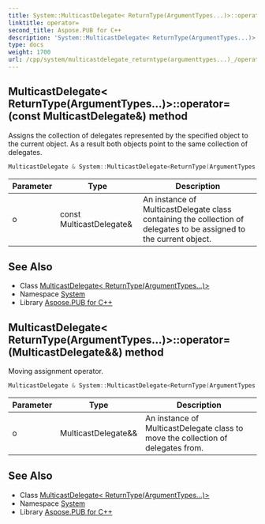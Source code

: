 ```yaml
---
title: System::MulticastDelegate< ReturnType(ArgumentTypes...)>::operator= method
linktitle: operator=
second_title: Aspose.PUB for C++
description: 'System::MulticastDelegate< ReturnType(ArgumentTypes...)>::operator= method. Assigns the collection of delegates represented by the specified object to the current object. As a result both objects point to the same collection of delegates in C++.'
type: docs
weight: 1700
url: /cpp/system/multicastdelegate_returntype(argumenttypes...)_/operator=/
---
```

## MulticastDelegate< ReturnType(ArgumentTypes...)>::operator=(const MulticastDelegate\&) method


Assigns the collection of delegates represented by the specified object to the current object. As a result both objects point to the same collection of delegates.

```cpp
MulticastDelegate & System::MulticastDelegate<ReturnType(ArgumentTypes...)>::operator=(const MulticastDelegate &o)
```


| Parameter | Type | Description |
| --- | --- | --- |
| o | const MulticastDelegate\& | An instance of MulticastDelegate class containing the collection of delegates to be assigned to the current object. |

## See Also

* Class [MulticastDelegate< ReturnType(ArgumentTypes...)>](../)
* Namespace [System](../../)
* Library [Aspose.PUB for C++](../../../)
## MulticastDelegate< ReturnType(ArgumentTypes...)>::operator=(MulticastDelegate\&&) method


Moving assignment operator.

```cpp
MulticastDelegate & System::MulticastDelegate<ReturnType(ArgumentTypes...)>::operator=(MulticastDelegate &&o) noexcept
```


| Parameter | Type | Description |
| --- | --- | --- |
| o | MulticastDelegate\&& | An instance of MulticastDelegate class to move the collection of delegates from. |

## See Also

* Class [MulticastDelegate< ReturnType(ArgumentTypes...)>](../)
* Namespace [System](../../)
* Library [Aspose.PUB for C++](../../../)

